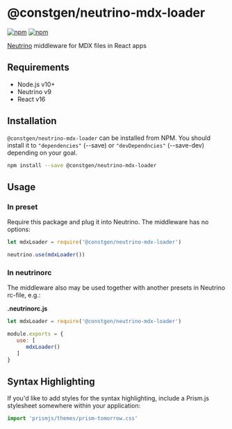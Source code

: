 # @constgen/neutrino-mdx-loader

[![npm](https://img.shields.io/npm/v/@constgen/neutrino-mdx-loader.svg)](https://www.npmjs.com/package/@constgen/neutrino-mdx-loader)
[![npm](https://img.shields.io/npm/dt/@constgen/neutrino-mdx-loader.svg)](https://www.npmjs.com/package/@constgen/neutrino-mdx-loader)

[Neutrino](https://neutrino.js.org) middleware for MDX files in React apps

## Requirements

* Node.js v10+
* Neutrino v9
* React v16

## Installation

`@constgen/neutrino-mdx-loader` can be installed from NPM. You should install it to `"dependencies"` (--save) or `"devDependncies"` (--save-dev) depending on your goal.

```bash
npm install --save @constgen/neutrino-mdx-loader
```

## Usage

### In preset

Require this package and plug it into Neutrino. The middleware has no options:

```js
let mdxLoader = require('@constgen/neutrino-mdx-loader')

neutrino.use(mdxLoader())
```

### In **neutrinorc**

The middleware also may be used together with another presets in Neutrino rc-file, e.g.:

**.neutrinorc.js**

```js
let mdxLoader = require('@constgen/neutrino-mdx-loader')

module.exports = {
   use: [
      mdxLoader()
   ]
}
```

## Syntax Highlighting

If you'd like to add styles for the syntax highlighting, include a Prism.js stylesheet somewhere within your application:

```js
import 'prismjs/themes/prism-tomorrow.css'
```